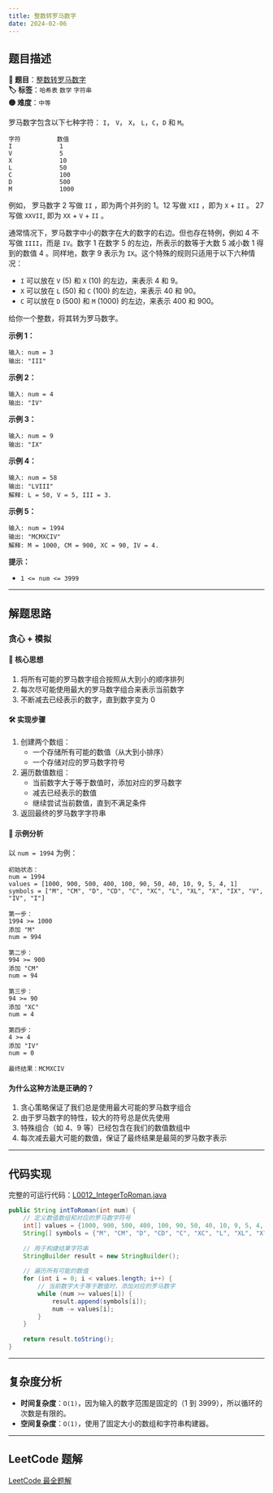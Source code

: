 ```yaml
---
title: 整数转罗马数字
date: 2024-02-06
---
```


## 题目描述

**🔗 题目**：[整数转罗马数字](https://leetcode.cn/problems/integer-to-roman/)  
**🏷️ 标签**：`哈希表` `数学` `字符串`  
**🟡 难度**：`中等`  

罗马数字包含以下七种字符： `I`， `V`， `X`， `L`，`C`，`D` 和 `M`。

```
字符          数值
I             1
V             5
X             10
L             50
C             100
D             500
M             1000
```

例如， 罗马数字 2 写做 `II` ，即为两个并列的 1。12 写做 `XII` ，即为 `X` + `II` 。 27 写做  `XXVII`, 即为 `XX` + `V` + `II` 。

通常情况下，罗马数字中小的数字在大的数字的右边。但也存在特例，例如 4 不写做 `IIII`，而是 `IV`。数字 1 在数字 5 的左边，所表示的数等于大数 5 减小数 1 得到的数值 4 。同样地，数字 9 表示为 `IX`。这个特殊的规则只适用于以下六种情况：

- `I` 可以放在 `V` (5) 和 `X` (10) 的左边，来表示 4 和 9。
- `X` 可以放在 `L` (50) 和 `C` (100) 的左边，来表示 40 和 90。 
- `C` 可以放在 `D` (500) 和 `M` (1000) 的左边，来表示 400 和 900。

给你一个整数，将其转为罗马数字。

**示例 1：**
```
输入: num = 3
输出: "III"
```

**示例 2：**
```
输入: num = 4
输出: "IV"
```

**示例 3：**
```
输入: num = 9
输出: "IX"
```

**示例 4：**
```
输入: num = 58
输出: "LVIII"
解释: L = 50, V = 5, III = 3.
```

**示例 5：**
```
输入: num = 1994
输出: "MCMXCIV"
解释: M = 1000, CM = 900, XC = 90, IV = 4.
```

**提示：**
- `1 <= num <= 3999`

---

## 解题思路

### 贪心 + 模拟

#### 📝 核心思想
1. 将所有可能的罗马数字组合按照从大到小的顺序排列
2. 每次尽可能使用最大的罗马数字组合来表示当前数字
3. 不断减去已经表示的数字，直到数字变为 0

#### 🛠️ 实现步骤
1. 创建两个数组：
   - 一个存储所有可能的数值（从大到小排序）
   - 一个存储对应的罗马数字符号
2. 遍历数值数组：
   - 当前数字大于等于数值时，添加对应的罗马数字
   - 减去已经表示的数值
   - 继续尝试当前数值，直到不满足条件
3. 返回最终的罗马数字字符串

#### 🧩 示例分析
以 `num = 1994` 为例：

```text
初始状态：
num = 1994
values = [1000, 900, 500, 400, 100, 90, 50, 40, 10, 9, 5, 4, 1]
symbols = ["M", "CM", "D", "CD", "C", "XC", "L", "XL", "X", "IX", "V", "IV", "I"]

第一步：
1994 >= 1000
添加 "M"
num = 994

第二步：
994 >= 900
添加 "CM"
num = 94

第三步：
94 >= 90
添加 "XC"
num = 4

第四步：
4 >= 4
添加 "IV"
num = 0

最终结果：MCMXCIV
```

#### 为什么这种方法是正确的？
1. 贪心策略保证了我们总是使用最大可能的罗马数字组合
2. 由于罗马数字的特性，较大的符号总是优先使用
3. 特殊组合（如 4、9 等）已经包含在我们的数值数组中
4. 每次减去最大可能的数值，保证了最终结果是最简的罗马数字表示

---

## 代码实现

完整的可运行代码：[L0012_IntegerToRoman.java](../src/main/java/L0012_IntegerToRoman.java)

```java
public String intToRoman(int num) {
    // 定义数值数组和对应的罗马数字符号
    int[] values = {1000, 900, 500, 400, 100, 90, 50, 40, 10, 9, 5, 4, 1};
    String[] symbols = {"M", "CM", "D", "CD", "C", "XC", "L", "XL", "X", "IX", "V", "IV", "I"};
    
    // 用于构建结果字符串
    StringBuilder result = new StringBuilder();
    
    // 遍历所有可能的数值
    for (int i = 0; i < values.length; i++) {
        // 当前数字大于等于数值时，添加对应的罗马数字
        while (num >= values[i]) {
            result.append(symbols[i]);
            num -= values[i];
        }
    }
    
    return result.toString();
}
```

---

## 复杂度分析

- **时间复杂度**：`O(1)`，因为输入的数字范围是固定的（1 到 3999），所以循环的次数是有限的。
- **空间复杂度**：`O(1)`，使用了固定大小的数组和字符串构建器。

---

## LeetCode 题解

[LeetCode 最全题解](https://github.com/LjyYano/LeetCode) 